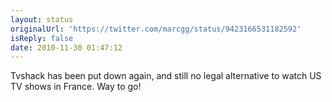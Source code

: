 ```yaml
---
layout: status
originalUrl: 'https://twitter.com/marcgg/status/9423166531182592'
isReply: false
date: 2010-11-30 01:47:12
---
```


Tvshack has been put down again, and still no legal alternative to watch US TV shows in France. Way to go!
